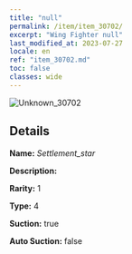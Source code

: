 ```yaml
---
title: "null"
permalink: /item/item_30702/
excerpt: "Wing Fighter null"
last_modified_at: 2023-07-27
locale: en
ref: "item_30702.md"
toc: false
classes: wide
---
```



 ![Unknown_30702](/images/item/Settlement_star_p.png)



## Details

 **Name:** *Settlement_star* 

 **Description:** 

 **Rarity:** 1 

 **Type:** 4 

 **Suction:** true 

 **Auto Suction:** false 


